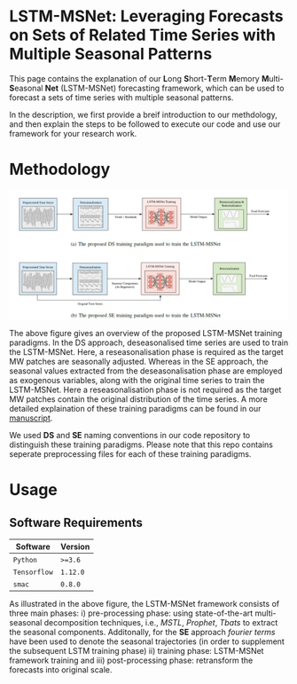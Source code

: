 LSTM-MSNet: Leveraging Forecasts on Sets of Related Time Series with Multiple Seasonal Patterns
===================

This page contains the explanation of our **L**ong **S**hort-**T**erm **M**emory **M**ulti-**S**easonal **Net** (LSTM-MSNet) forecasting framework, which can be used to forecast a sets of time series with multiple seasonal patterns.

In the description, we first provide a breif introduction to our methdology, and then explain the steps to be followed to execute our code and use our framework for your research work.

# Methodology #

<img src ="Images/LSTM-MSNet-Framework.PNG" width="800" align="center">

The above figure gives an overview of the proposed LSTM-MSNet training paradigms. In the DS approach, deseasonalised time series are used to train the LSTM-MSNet. Here, a reseasonalisation phase is required as the target MW patches are seasonally adjusted. Whereas in the SE approach, the seasonal values extracted from the deseasonalisation phase are employed as exogenous variables, along with the original time series to train the LSTM-MSNet. Here a reseasonalisation phase is not required as the target MW patches contain the original distribution of the time series. A more detailed explaination of these training paradigms can be found in our [manuscript](https://arxiv.org/pdf/1909.04293.pdf). 

We used **DS** and **SE** naming conventions in our code repository to distinguish these training paradigms. Please note that this repo contains seperate preprocessing files for each of these training paradigms.

# Usage #

## Software Requirements ##

| Software  | Version |
| ------------- | ------------- |
| `Python`  |  `>=3.6`  |
| `Tensorflow`  | `1.12.0`  |
| `smac`  | `0.8.0` |

As illustrated in the above figure, the LSTM-MSNet framework consists of three main phases: i) pre-processing phase: using state-of-the-art multi-seasonal decomposition techniques, i.e., *MSTL*, *Prophet*, *Tbats* to extract the seasonal components. Additonally, for the **SE** approach *fourier terms* have been used to denote the seasonal trajectories (in order to supplement the subsequent LSTM training phase) ii) training phase: LSTM-MSNet framework training and iii) post-processing phase: retransform the forecasts into original scale.

